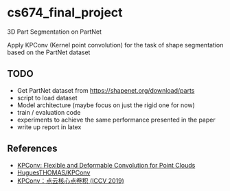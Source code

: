 # cs674_final_project
3D Part Segmentation on PartNet

Apply KPConv (Kernel point convolution) for the task of shape segmentation based on the PartNet dataset

## TODO
- Get PartNet dataset from https://shapenet.org/download/parts
- script to load dataset
- Model architecture (maybe focus on just the rigid one for now)
- train / evaluation code
- experiments to achieve the same performance presented in the paper
- write up report in latex


## References
* [KPConv: Flexible and Deformable Convolution for Point Clouds](https://arxiv.org/pdf/1904.08889.pdf)
* [HuguesTHOMAS/KPConv](https://github.com/HuguesTHOMAS/KPConv)
* [KPConv：点云核心点卷积 (ICCV 2019)
](https://zhuanlan.zhihu.com/p/92244933)
